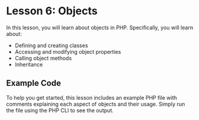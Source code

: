 # Lesson 6: Objects

In this lesson, you will learn about objects in PHP. Specifically, you will learn about:

- Defining and creating classes
- Accessing and modifying object properties
- Calling object methods
- Inheritance

## Example Code

To help you get started, this lesson includes an example PHP file with comments explaining each aspect of objects and their usage. Simply run the file using the PHP CLI to see the output.
